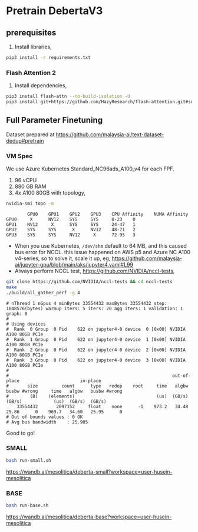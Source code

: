 # Pretrain DebertaV3

## prerequisites 

1. Install libraries,

```bash
pip3 install -r requirements.txt
```

### Flash Attention 2

1. Install dependencies,

```bash
pip3 install flash-attn --no-build-isolation -U
pip3 install git+https://github.com/HazyResearch/flash-attention.git#subdirectory=csrc/rotary
```

## Full Parameter Finetuning

Dataset prepared at https://github.com/malaysia-ai/text-dataset-dedup#pretrain

### VM Spec

We use Azure Kubernetes Standard_NC96ads_A100_v4 for each FPF.

1. 96 vCPU
2. 880 GB RAM
3. 4x A100 80GB with topology,

```bash
nvidia-smi topo -m
```

```text
        GPU0    GPU1    GPU2    GPU3    CPU Affinity    NUMA Affinity
GPU0     X      NV12    SYS     SYS     0-23    0
GPU1    NV12     X      SYS     SYS     24-47   1
GPU2    SYS     SYS      X      NV12    48-71   2
GPU3    SYS     SYS     NV12     X      72-95   3
```

- When you use Kubernetes, `/dev/shm` default to 64 MB, and this caused bus error for NCCL. this issue happened on AWS p5 and Azure NC A100 v4-series, so to solve it, scale it up, eg, https://github.com/malaysia-ai/jupyter-gpu/blob/main/aks/jupyter4.yaml#L99
- Always perform NCCL test, https://github.com/NVIDIA/nccl-tests,

```bash
git clone https://github.com/NVIDIA/nccl-tests && cd nccl-tests
make
./build/all_gather_perf -g 4
```

```text
# nThread 1 nGpus 4 minBytes 33554432 maxBytes 33554432 step: 1048576(bytes) warmup iters: 5 iters: 20 agg iters: 1 validation: 1 graph: 0
#
# Using devices
#  Rank  0 Group  0 Pid    622 on jupyter4-0 device  0 [0x00] NVIDIA A100 80GB PCIe
#  Rank  1 Group  0 Pid    622 on jupyter4-0 device  1 [0x00] NVIDIA A100 80GB PCIe
#  Rank  2 Group  0 Pid    622 on jupyter4-0 device  2 [0x00] NVIDIA A100 80GB PCIe
#  Rank  3 Group  0 Pid    622 on jupyter4-0 device  3 [0x00] NVIDIA A100 80GB PCIe
#
#                                                              out-of-place                       in-place          
#       size         count      type   redop    root     time   algbw   busbw #wrong     time   algbw   busbw #wrong
#        (B)    (elements)                               (us)  (GB/s)  (GB/s)            (us)  (GB/s)  (GB/s)       
    33554432       2097152     float    none      -1    973.2   34.48   25.86      0    969.7   34.60   25.95      0
# Out of bounds values : 0 OK
# Avg bus bandwidth    : 25.905
```

Good to go!

### SMALL

```bash
bash run-small.sh
```

https://wandb.ai/mesolitica/deberta-small?workspace=user-husein-mesolitica

### BASE

```bash
bash run-base.sh
```

https://wandb.ai/mesolitica/deberta-base?workspace=user-husein-mesolitica